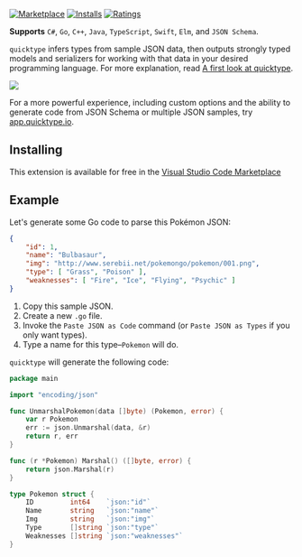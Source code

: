[![Marketplace](https://vsmarketplacebadge.apphb.com/version/quicktype.quicktype.svg)](https://marketplace.visualstudio.com/items/quicktype.quicktype) [![Installs](https://vsmarketplacebadge.apphb.com/installs/quicktype.quicktype.svg)](https://marketplace.visualstudio.com/items/quicktype.quicktype) [![Ratings](https://vsmarketplacebadge.apphb.com/rating-short/quicktype.quicktype.svg)](https://marketplace.visualstudio.com/items/quicktype.quicktype)

**Supports** `C#`, `Go`, `C++`, `Java`, `TypeScript`, `Swift`, `Elm`, and `JSON Schema`.

`quicktype` infers types from sample JSON data, then outputs strongly typed models and serializers for working with that data in your desired programming language. For more explanation, read [A first look at quicktype](http://blog.quicktype.io/first-look/).

![](https://raw.githubusercontent.com/quicktype/quicktype-vscode/master/media/demo.gif)

For a more powerful experience, including custom options and the ability to generate code from JSON Schema or multiple JSON samples, try [app.quicktype.io](https://app.quicktype.io).

## Installing

This extension is available for free in the [Visual Studio Code Marketplace](https://marketplace.visualstudio.com/items/quicktype.quicktype)

## Example

Let's generate some Go code to parse this Pokémon JSON:

```json
{
    "id": 1,
    "name": "Bulbasaur",
    "img": "http://www.serebii.net/pokemongo/pokemon/001.png",
    "type": [ "Grass", "Poison" ],
    "weaknesses": [ "Fire", "Ice", "Flying", "Psychic" ]
}
```

1. Copy this sample JSON.
1. Create a new `.go` file.
1. Invoke the `Paste JSON as Code` command (or `Paste JSON as Types` if you only want types).
1. Type a name for this type–`Pokemon` will do.

`quicktype` will generate the following code:

```go
package main

import "encoding/json"

func UnmarshalPokemon(data []byte) (Pokemon, error) {
	var r Pokemon
	err := json.Unmarshal(data, &r)
	return r, err
}

func (r *Pokemon) Marshal() ([]byte, error) {
	return json.Marshal(r)
}

type Pokemon struct {
	ID         int64    `json:"id"`
	Name       string   `json:"name"`
	Img        string   `json:"img"`
	Type       []string `json:"type"`
	Weaknesses []string `json:"weaknesses"`
}
```